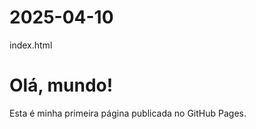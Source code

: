 # 2025-04-10
index.html
<!DOCTYPE html>
<html lang="pt-BR">
<head>
<meta charset="UTF-8">
<title>Minha Primeira Página</title>
</head>
<body>

<h1>Olá, mundo!</h1>
<p>Esta é minha primeira página publicada no GitHub Pages.</p>
</body>
</html>
